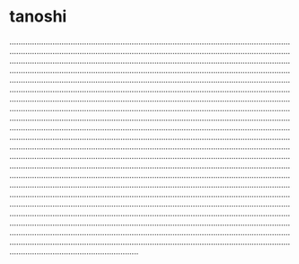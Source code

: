 # tanoshi
.................................................................................................................................................................................................................................................................................................................................................................................................................................................................................................................................................................................................................................................................................................................................................................................................................................................................................................................................................................................................................................................................................................................................................................................................................................................................................................................................................................................................................................................................................................................................................................................................................................................................................................................................................................................................................................................................................................................................................................................................................................................................................................................................................................................................................................................................................................................................................................................................................................................................................................................................................................................................................................................................................................................................................................................................................................................................................................